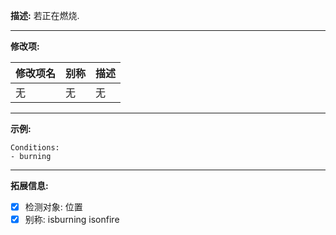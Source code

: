 **描述:** 若正在燃烧.

---

**修改项:**

| 修改项名  | 别称           | 描述                      |
| --------- | -------------- | ------------------------- |
| 无        | 无             | 无

---

**示例:**

```
Conditions:
- burning
```

---

**拓展信息:**

- [x] 检测对象: 位置
- [x] 别称: isburning isonfire